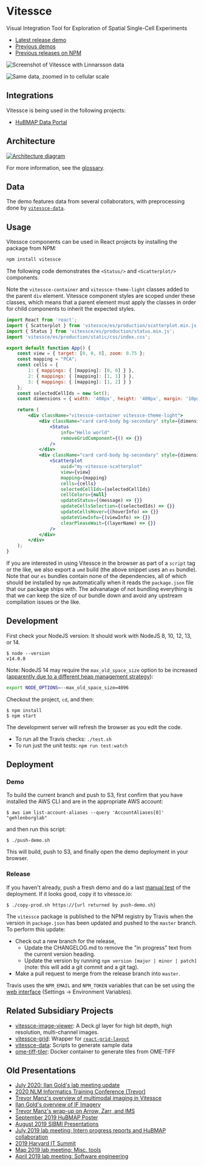 # Vitessce

Visual Integration Tool for Exploration of Spatial Single-Cell Experiments

- [Latest release demo](http://vitessce.io/)
- [Previous demos](DEMOS.md)
- [Previous releases on NPM](https://www.npmjs.com/package/vitessce?activeTab=versions)

![Screenshot of Vitessce with Linnarsson data](https://user-images.githubusercontent.com/1216518/93336741-2b60c880-f7f6-11ea-8b82-7e1e0ea45e43.png)

![Same data, zoomed in to cellular scale](https://user-images.githubusercontent.com/1216518/93337080-a4f8b680-f7f6-11ea-9e53-2c73cc661b94.png)

## Integrations

Vitessce is being used in the following projects:

- [HuBMAP Data Portal](https://portal.hubmapconsortium.org)

## Architecture

[![Architecture diagram](https://docs.google.com/drawings/d/e/2PACX-1vSoB3YGPxOTKnFOpYHeHX4JruHnibGXruM36uAZtuvPQNM3a7F4uS3q4b5jwGNQ6TJ7bQ9IPB32rdle/pub?w=650)](https://docs.google.com/drawings/d/1vS6wP1vs5QepLhXGDRww7LR505HJ-aIqnGn9O19f6xg/edit)

For more information, see the [glossary](./GLOSSARY.md).

## Data

The demo features data from several collaborators,
with preprocessing done by [`vitessce-data`](https://github.com/hms-dbmi/vitessce-data).

## Usage

Vitessce components can be used in React projects by installing the package from NPM:

```sh
npm install vitessce
```

The following code demonstrates the `<Status/>` and `<Scatterplot/>` components.

Note the `vitessce-container` and `vitessce-theme-light` classes added to the parent `div` element.
Vitessce component styles are scoped under these classes, which means that a parent element must apply the classes in order for child components to inherit the expected styles. 

```jsx
import React from 'react';
import { Scatterplot } from 'vitessce/es/production/scatterplot.min.js';
import { Status } from 'vitessce/es/production/status.min.js';
import 'vitessce/es/production/static/css/index.css';

export default function App() {
    const view = { target: [0, 0, 0], zoom: 0.75 };
    const mapping = "PCA";
    const cells = {
        1: { mappings: { [mapping]: [0, 0] } },
        2: { mappings: { [mapping]: [1, 1] } },
        3: { mappings: { [mapping]: [1, 2] } }
    };
    const selectedCellIds = new Set();
    const dimensions = { width: '400px', height: '400px', margin: '10px' };

    return (
        <div className="vitessce-container vitessce-theme-light">
            <div className="card card-body bg-secondary" style={dimensions}>
                <Status
                    info="Hello world"
                    removeGridComponent={() => {}}
                />
            </div>
            <div className="card card-body bg-secondary" style={dimensions}>
                <Scatterplot
                    uuid="my-vitessce-scatterplot"
                    view={view}
                    mapping={mapping}
                    cells={cells}
                    selectedCellIds={selectedCellIds}
                    cellColors={null}
                    updateStatus={(message) => {}}
                    updateCellsSelection={(selectedIds) => {}}
                    updateCellsHover={(hoverInfo) => {}}
                    updateViewInfo={(viewInfo) => {}}
                    clearPleaseWait={(layerName) => {}}
                />
            </div>
        </div>
    );
}
```

If you are interested in using Vitessce in the browser as part of a `script` tag or the like, we also export a `umd` build (the above snippet uses an `es` bundle).
Note that our `es` bundles contain none of the dependencies, all of which should be installed by `npm` automatically when it reads the `package.json` file that our package ships with.
The advanatage of not bundling everything is that we can keep the size of our bundle down and avoid any upstream compilation issues or the like.

## Development

First check your NodeJS version: It should work with NodeJS 8, 10, 12, 13, or 14.
```
$ node --version
v14.0.0
```

Note: NodeJS 14 may require the `max_old_space_size` option to be increased ([apparently due to a different heap management strategy](https://stackoverflow.com/a/59572966)):
```sh
export NODE_OPTIONS=--max_old_space_size=4096
```

Checkout the project, `cd`, and then:

```
$ npm install
$ npm start
```

The development server will refresh the browser as you edit the code.

- To run all the Travis checks: `./test.sh`
- To run just the unit tests: `npm run test:watch`

## Deployment

### Demo

To build the current branch and push to S3, first confirm that you have installed the AWS CLI and are in the appropriate AWS account:
```
$ aws iam list-account-aliases --query 'AccountAliases[0]'
"gehlenborglab"
```
and then run this script:
```
$ ./push-demo.sh
```

This will build, push to S3, and finally open the demo deployment in your browser.

### Release

If you haven't already, push a fresh demo and
do a last [manual test](TESTING.md) of the deployment.
If it looks good, copy it to vitessce.io:

```
$ ./copy-prod.sh https://{url returned by push-demo.sh}
```

The `vitessce` package is published to the NPM registry by Travis when the version in `package.json` has been updated and pushed to the `master` branch. To perform this update:
- Check out a new branch for the release,
    - Update the CHANGELOG.md to remove the "in progress" text from the current version heading.
    - Update the version by running `npm version [major | minor | patch]` (note: this will add a git commit and a git tag).
- Make a pull request to merge from the release branch into `master`.

Travis uses the `NPM_EMAIL` and `NPM_TOKEN` variables that can be set using the [web interface](https://travis-ci.org/github/hubmapconsortium/vitessce/settings) (Settings -> Environment Variables).

## Related Subsidiary Projects

- [vitessce-image-viewer](https://github.com/hubmapconsortium/vitessce-image-viewer): A Deck.gl layer for high bit depth, high resolution, multi-channel images.
- [vitessce-grid](https://github.com/hms-dbmi/vitessce-grid): Wrapper for [`react-grid-layout`](https://github.com/STRML/react-grid-layout#readme)
- [vitessce-data](https://github.com/hms-dbmi/vitessce-data): Scripts to generate sample data
- [ome-tiff-tiler](https://github.com/hms-dbmi/ome-tiff-tiler): Docker container to generate tiles from OME-TIFF

## Old Presentations

- [July 2020: Ilan Gold's lab meeting update](https://docs.google.com/presentation/d/1QzKYP6sXPefBMNfY4PW4H0AMoWVbw9HeNoweLmJg17Y/edit?usp=sharing)
- [2020 NLM Informatics Training Conference (Trevor)](https://docs.google.com/presentation/d/1eYslI4y1LbnEGwj4XHXxqYcRKpYgqc9Y2mZTd5iCzMc/edit?usp=sharing)
- [Trevor Manz's overview of multimodal imaging in Vitessce](https://docs.google.com/presentation/d/1NPYZPduymN7wzgN-NYRQwd15D-nUZYILJTgBR2oNb04/edit?usp=sharing)
- [Ilan Gold's overview of IF Imagery](https://docs.google.com/presentation/d/1BSz2JefN2WSF_RwVpOrIhYD2V8D7ZLc5b21VTy2Xmlo/edit#slide=id.p)
- [Trevor Manz's wrap-up on Arrow, Zarr, and IMS](https://docs.google.com/presentation/d/1H2hff-bW4SZ3KFD5_q0iN-Dv1yew7pVe0MbdMsA2gko/edit)
- [September 2019 HuBMAP Poster](https://drive.google.com/open?id=1pRiTN99-wZ6QuEMWzorcD4fA2Fi-7eW4)
- [August 2019 SIBMI Presentations](https://docs.google.com/presentation/d/1IRWDofdvKS3qbLY-s0a1EUijha3m-JopMYgmETOIHq0/edit?usp=sharing)
- [July 2019 lab meeting: Intern progress reports and HuBMAP collaboration](https://docs.google.com/presentation/d/10zanc_cHh-OcFvBeuJdKBpLnazjVh64pbbdD4kJQ7GY/edit?usp=sharing)
- [2019 Harvard IT Summit](https://docs.google.com/presentation/d/1eYDMedzhQtcClB2cIBo17hlaSSAu_-vzkG4LY_mGGQ8/edit#slide=id.p)
- [Map 2019 lab meeting: Misc. tools](https://docs.google.com/presentation/d/1TaC68-r6bosnwi05BZ5bNh9tzeXsxyqmBo1gFZDxhGM/edit#slide=id.p)
- [April 2019 lab meeting: Software engineering](https://docs.google.com/presentation/d/1uW3J83LYaa67M9ZKe15AQw_h06QiFJBzpBickbRFcCY/edit#slide=id.p)
